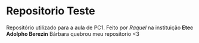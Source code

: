 # Repositorio Teste
Repositório utilizado para a aula de PC1.
Feito por _Raquel_ na instituição **Etec Adolpho Berezin** Bárbara quebrou meu repositorio <3
